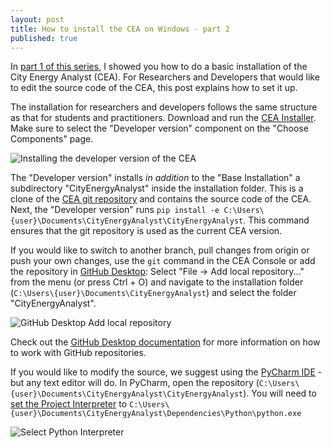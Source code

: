 ```yaml
---
layout: post
title: How to install the CEA on Windows - part 2
published: true
---
```


In [part 1 of this series]({{site.baseurl}/installing-cea-on-windows-part-1), I showed you how to do a basic installation of the City Energy Analyst (CEA). For Researchers and Developers that would like to edit the source code of the CEA,
this post explains how to set it up.


The installation for researchers and developers follows the same structure as that for students and practitioners. Download and run the [CEA Installer](https://cityenergyanalyst.com/tryit). Make sure to select the "Developer version" component on the "Choose Components" page.

![Installing the developer version of the CEA]({{site.baseurl}}/images/2019-05-15-installing-cea-on-windows/cea-developer-installation.gif)

The "Developer version" installs _in addition_ to the "Base Installation" a subdirectory "CityEnergyAnalyst" inside the installation folder. This is a clone of the [CEA git repository](https://github.com/architecture-building-systems/CityEnergyAnalyst) and contains the source code of the CEA. Next, the "Developer version" runs `pip install -e C:\Users\{user}\Documents\CityEnergyAnalyst\CityEnergyAnalyst`. This command ensures that the git repository is used as the current CEA version.

If you would like to switch to another branch, pull changes from origin or push your own changes, use the `git` command in the CEA Console or add the repository in [GitHub Desktop](https://desktop.github.com/): Select "File -> Add local repository..." from the menu (or press Ctrl + O) and navigate to the installation folder (`C:\Users\{user}\Documents\CityEnergyAnalyst`) and select the folder "CityEnergyAnalyst".

![GitHub Desktop Add local repository]({{site.url}}/images/2019-05-15-installing-cea-on-windows/github-desktop-add-local-repository.png)

Check out the [GitHub Desktop documentation](https://help.github.com/en/desktop) for more information on how to work with GitHub repositories.

If you would like to modify the source, we suggest using the [PyCharm IDE](https://www.jetbrains.com/pycharm/) - but any text editor will do. In PyCharm, open the repository (`C:\Users\{user}\Documents\CityEnergyAnalyst\CityEnergyAnalyst`). You will need to [set the Project Interpreter](https://www.jetbrains.com/help/pycharm/configuring-python-interpreter.html#add-existing-interpreter) to `C:\Users\{user}\Documents\CityEnergyAnalyst\Dependencies\Python\python.exe`

![Select Python Interpreter]({{site.url}}/images/2019-05-15-installing-cea-on-windows/select-python-interpreter.png)
